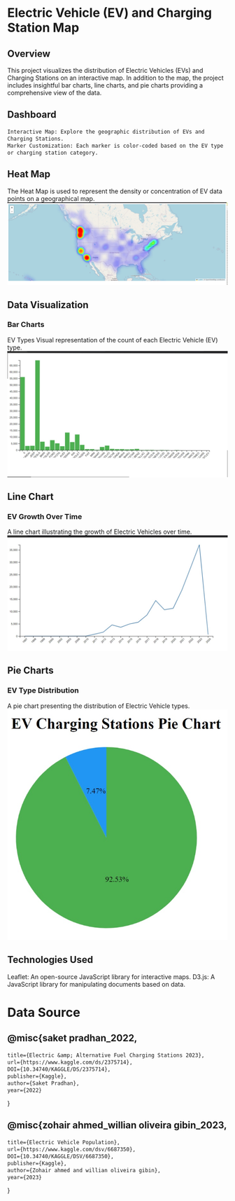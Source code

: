 # Electric Vehicle (EV) and Charging Station Map
## Overview
This project visualizes the distribution of Electric Vehicles (EVs) and Charging Stations on an interactive map. 
In addition to the map, the project includes insightful bar charts, line charts, and pie charts providing a comprehensive view of the data.

## Dashboard
	Interactive Map: Explore the geographic distribution of EVs and Charging Stations.
	Marker Customization: Each marker is color-coded based on the EV type or charging station category.

## Heat Map
The Heat Map is used to represent the density or concentration of EV data points on a geographical map.
![Heat Map](https://github.com/aaronbilbow/Project3/blob/main/heatmap.jpg)

## Data Visualization
### Bar Charts
EV Types
Visual representation of the count of each Electric Vehicle (EV) type.
![Bar Chart](https://github.com/aaronbilbow/Project3/blob/main/barchart.jpg)


## Line Chart
### EV Growth Over Time
A line chart illustrating the growth of Electric Vehicles over time.
![line Chart](https://github.com/aaronbilbow/Project3/blob/main/linechart.jpg)


## Pie Charts
### EV Type Distribution
A pie chart presenting the distribution of Electric Vehicle types.
![Pie Chart](https://github.com/aaronbilbow/Project3/blob/main/pie%20chart.jpg)



## Technologies Used
Leaflet: An open-source JavaScript library for interactive maps.
D3.js: A JavaScript library for manipulating documents based on data.




# Data Source

##  @misc{saket pradhan_2022,
	title={Electric &amp; Alternative Fuel Charging Stations 2023},
	url={https://www.kaggle.com/ds/2375714},
	DOI={10.34740/KAGGLE/DS/2375714},
	publisher={Kaggle},
	author={Saket Pradhan},
	year={2022}
}

##  @misc{zohair ahmed_willian oliveira gibin_2023,
	title={Electric Vehicle Population},
	url={https://www.kaggle.com/dsv/6687350},
	DOI={10.34740/KAGGLE/DSV/6687350},
	publisher={Kaggle},
	author={Zohair ahmed and willian oliveira gibin},
	year={2023}
}

